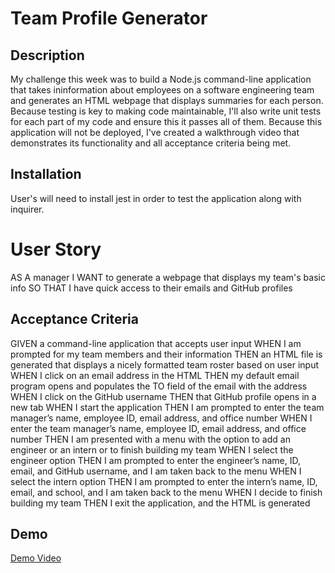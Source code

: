 # Team Profile Generator

## Description

My challenge this week was to build a Node.js command-line application that takes ininformation about employees on a software engineering team and generates an HTML webpage that displays summaries for each person. Because testing is key to making code maintainable, I'll also write unit tests for each part of my code and ensure this it passes all of them. Because this application will not be deployed, I've created a walkthrough video that demonstrates its functionality and all acceptance criteria being met.


## Installation

User's will need to install jest in order to test the application along with inquirer.


# User Story

AS A manager
I WANT to generate a webpage that displays my team's basic info
SO THAT I have quick access to their emails and GitHub profiles

## Acceptance Criteria 

GIVEN a command-line application that accepts user input
WHEN I am prompted for my team members and their information
THEN an HTML file is generated that displays a nicely formatted team roster based on user input
WHEN I click on an email address in the HTML
THEN my default email program opens and populates the TO field of the email with the address
WHEN I click on the GitHub username
THEN that GitHub profile opens in a new tab
WHEN I start the application
THEN I am prompted to enter the team manager’s name, employee ID, email address, and office number
WHEN I enter the team manager’s name, employee ID, email address, and office number
THEN I am presented with a menu with the option to add an engineer or an intern or to finish building my team
WHEN I select the engineer option
THEN I am prompted to enter the engineer’s name, ID, email, and GitHub username, and I am taken back to the menu
WHEN I select the intern option
THEN I am prompted to enter the intern’s name, ID, email, and school, and I am taken back to the menu
WHEN I decide to finish building my team
THEN I exit the application, and the HTML is generated

## Demo 

[Demo Video]()